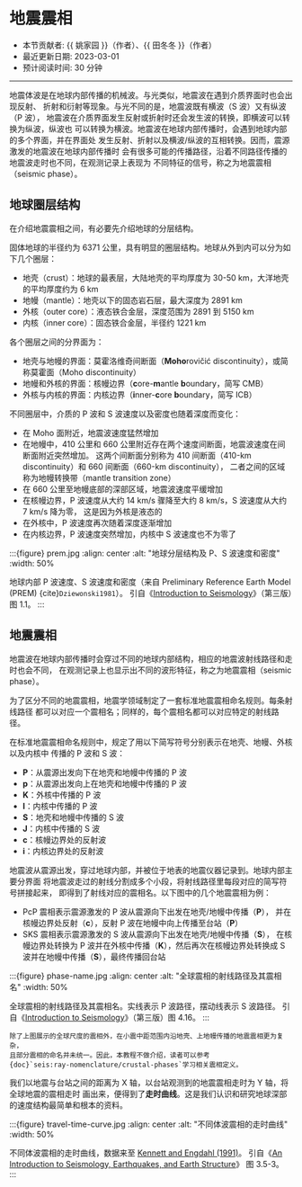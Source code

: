 # 地震震相

- 本节贡献者: {{ 姚家园 }}（作者）、{{ 田冬冬 }}（作者）
- 最近更新日期: 2023-03-01
- 预计阅读时间: 30 分钟

---

地震体波是在地球内部传播的机械波。与光类似，地震波在遇到介质界面时也会出现反射、
折射和衍射等现象。与光不同的是，地震波既有横波（S 波）又有纵波（P 波），
地震波在介质界面发生反射或折射时还会发生波的转换，即横波可以转换为纵波，纵波也
可以转换为横波。地震波在地球内部传播时，会遇到地球内部的多个界面，并在界面处
发生反射、折射以及横波/纵波的互相转换。因而，震源激发的地震波在地球内部传播时
会有很多可能的传播路径，沿着不同路径传播的地震波走时也不同，在观测记录上表现为
不同特征的信号，称之为地震震相（seismic phase）。

## 地球圈层结构

在介绍地震震相之间，有必要先介绍地球的分层结构。

固体地球的半径约为 6371 公里，具有明显的圈层结构。地球从外到内可以分为如下几个圈层：

- 地壳（crust）：地球的最表层，大陆地壳的平均厚度为 30-50 km，大洋地壳的平均厚度约为 6 km
- 地幔（mantle）：地壳以下的固态岩石层，最大深度为 2891 km
- 外核（outer core）：液态铁合金层，深度范围为 2891 到 5150 km
- 内核（inner core）：固态铁合金层，半径约 1221 km

各个圈层之间的分界面为：

- 地壳与地幔的界面：莫霍洛维奇间断面（**Moho**rovičić discontinuity），或简称莫霍面（Moho discontinuity）
- 地幔和外核的界面：核幔边界（**c**ore-**m**antle **b**oundary，简写 CMB）
- 外核与内核的界面：内核边界（**i**nner-**c**ore **b**oundary，简写 ICB）

不同圈层中，介质的 P 波和 S 波速度以及密度也随着深度而变化：

- 在 Moho 面附近，地震波速度猛然增加
- 在地幔中，410 公里和 660 公里附近存在两个速度间断面，地震波速度在间断面附近突然增加。
  这两个间断面分别称为 410 间断面（410-km discontinuity）和 660 间断面（660-km discontinuity），
  二者之间的区域称为地幔转换带（mantle transition zone）
- 在 660 公里至地幔底部的深部区域，地震波速度平缓增加
- 在核幔边界，P 波速度从大约 14 km/s 骤降至大约 8 km/s，S 波速度从大约 7 km/s 降为零，
  这是因为外核是液态的
- 在外核中，P 波速度再次随着深度逐渐增加
- 在内核边界，P 波速度突然增加，内核中 S 波速度也不为零了

:::{figure} prem.jpg
:align: center
:alt: "地球分层结构及 P、S 波速度和密度"
:width: 50%

地球内部 P 波速度、S 波速度和密度（来自 Preliminary Reference Earth Model (PREM) {cite}`Dziewonski1981`）。
引自《[Introduction to Seismology]》（第三版）图 1.1。
:::

## 地震震相

地震波在地球内部传播时会穿过不同的地球内部结构，相应的地震波射线路径和走时也会不同，
在观测记录上也显示出不同的波形特征，称之为地震震相（seismic phase）。

为了区分不同的地震震相，地震学领域制定了一套标准地震震相命名规则。每条射线路径
都可以对应一个震相名；同样的，每个震相名都可以对应特定的射线路径。

在标准地震震相命名规则中，规定了用以下简写符号分别表示在地壳、地幔、外核以及内核中
传播的 P 波和 S 波：

- **P**：从震源出发向下在地壳和地幔中传播的 P 波
- **p**：从震源出发向上在地壳和地幔中传播的 P 波
- **K**：外核中传播的 P 波
- **I**：内核中传播的 P 波
- **S**：地壳和地幔中传播的 S 波
- **J**：内核中传播的 S 波
- **c**：核幔边界处的反射波
- **i**：内核边界处的反射波

地震波从震源出发，穿过地球内部，并被位于地表的地震仪器记录到。地球内部主要分界面
将地震波走过的射线分割成多个小段，将射线路径里每段对应的简写符号拼接起来，
即得到了射线对应的震相名。以下图中的几个地震震相为例：

- PcP 震相表示震源激发的 P 波从震源向下出发在地壳/地幔中传播（**P**），
  并在核幔边界处反射（**c**），反射 P 波在地幔中向上传播至台站（**P**）
- SKS 震相表示震源激发的 S 波从震源向下出发在地壳/地幔中传播（**S**），
  在核幔边界处转换为 P 波并在外核中传播（**K**），然后再次在核幔边界处转换成
  S 波并在地幔中传播（**S**），最终传播回台站

:::{figure} phase-name.jpg
:align: center
:alt: "全球震相的射线路径及其震相名"
:width: 50%

全球震相的射线路径及其震相名。实线表示 P 波路径，摆动线表示 S 波路径。
引自《[Introduction to Seismology]》（第三版）图 4.16。
:::

```{note}
除了上图展示的全球尺度的震相外，在小震中距范围内沿地壳、上地幔传播的地震震相更为复杂，
且部分震相的命名并未统一。因此，本教程不做介绍，读者可以参考
{doc}`seis:ray-nomenclature/crustal-phases`学习相关震相定义。
```

我们以地震与台站之间的距离为 X 轴，以台站观测到的地震震相走时为 Y 轴，将全球地震的震相走时
画出来，便得到了**走时曲线**。这是我们认识和研究地球深部的速度结构最简单和根本的资料。

:::{figure} travel-time-curve.jpg
:align: center
:alt: "不同体波震相的走时曲线"
:width: 50%

不同体波震相的走时曲线，数据来至 [Kennett and Engdahl (1991)](https://doi.org/10.1111/j.1365-246X.1991.tb06724.x)。
引自《[An Introduction to Seismology, Earthquakes, and Earth Structure]》
图 3.5-3。
:::

[introduction to seismology]: https://www.cambridge.org/us/academic/subjects/earth-and-environmental-science/solid-earth-geophysics/introduction-seismology-3rd-edition?format=HB&isbn=9781316635742
[An Introduction to Seismology, Earthquakes, and Earth Structure]: https://www.wiley.com/en-us/An+Introduction+to+Seismology%2C+Earthquakes%2C+and+Earth+Structure-p-9780865420786


